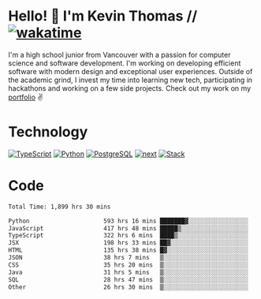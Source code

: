 # Hello! 👋 I'm Kevin Thomas // [![wakatime](https://wakatime.com/badge/user/e9d16d74-e01d-4a37-8086-9257e0bde1c2.svg?style=flat-square)](https://wakatime.com/@e9d16d74-e01d-4a37-8086-9257e0bde1c2)

I'm a high school junior from Vancouver with a passion for computer science and software development. I'm working on developing efficient software with modern design and exceptional user experiences. Outside of the academic grind, I invest my time into learning new tech, participating in hackathons and working on a few side projects. Check out my work on my [portfolio](https://kevinjosethomas.com/) ✌️

# Technology
[![TypeScript](https://github.com/kevinjosethomas/kevinjosethomas/assets/46242684/444b2e5d-659f-41f5-81fe-3abafb75cb6c)](https://kevinjosethomas.com/stack)
[![Python](https://github.com/kevinjosethomas/kevinjosethomas/assets/46242684/34a174c4-54db-4c4e-9842-2324d47cb043)](https://kevinjosethomas.com/stack)
[![PostgreSQL](https://github.com/kevinjosethomas/kevinjosethomas/assets/46242684/46d6de1c-c483-4dc7-ab3a-87763af6fc78)](https://kevinjosethomas.com/stack)
[![next](https://github.com/kevinjosethomas/kevinjosethomas/assets/46242684/bc46bae5-1ad9-42a7-b7a2-427cbde7c994)](https://kevinjosethomas.com/stack)
[![Stack](https://github.com/kevinjosethomas/kevinjosethomas/assets/46242684/0b9b7eeb-8cce-4a56-bffd-3131dd4dd88c)](https://kevinjosethomas.com/stack)




# Code
<!--START_SECTION:waka-->

```txt
Total Time: 1,899 hrs 30 mins

Python                     593 hrs 16 mins ███████▓░░░░░░░░░░░░░░░░░   30.80 %
JavaScript                 417 hrs 48 mins █████▒░░░░░░░░░░░░░░░░░░░   21.69 %
TypeScript                 322 hrs 6 mins  ████▒░░░░░░░░░░░░░░░░░░░░   16.72 %
JSX                        198 hrs 33 mins ██▓░░░░░░░░░░░░░░░░░░░░░░   10.31 %
HTML                       135 hrs 38 mins █▓░░░░░░░░░░░░░░░░░░░░░░░   07.04 %
JSON                       38 hrs 7 mins   ▒░░░░░░░░░░░░░░░░░░░░░░░░   01.98 %
CSS                        35 hrs 20 mins  ▒░░░░░░░░░░░░░░░░░░░░░░░░   01.83 %
Java                       31 hrs 5 mins   ▒░░░░░░░░░░░░░░░░░░░░░░░░   01.61 %
SQL                        28 hrs 47 mins  ▒░░░░░░░░░░░░░░░░░░░░░░░░   01.50 %
Other                      26 hrs 30 mins  ▒░░░░░░░░░░░░░░░░░░░░░░░░   01.38 %
```

<!--END_SECTION:waka-->
